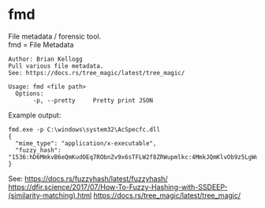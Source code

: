 # fmd
File metadata / forensic tool.  
fmd = File Metadata

```
Author: Brian Kellogg
Pull various file metadata.
See: https://docs.rs/tree_magic/latest/tree_magic/

Usage: fmd <file path>
  Options:
       -p, --pretty     Pretty print JSON
```

Example output:
```
fmd.exe -p C:\windows\system32\AcSpecfc.dll
{
  "mime_type": "application/x-executable",
  "fuzzy_hash": "1536:hD6MmkvB6eQmKudOEq7RObnZv9x6sTFLW2f8ZRWupmlkc:4MmkJQmKlvOb9z5LgWupmlkc"
}
```

See:
https://docs.rs/fuzzyhash/latest/fuzzyhash/
https://dfir.science/2017/07/How-To-Fuzzy-Hashing-with-SSDEEP-(similarity-matching).html
https://docs.rs/tree_magic/latest/tree_magic/